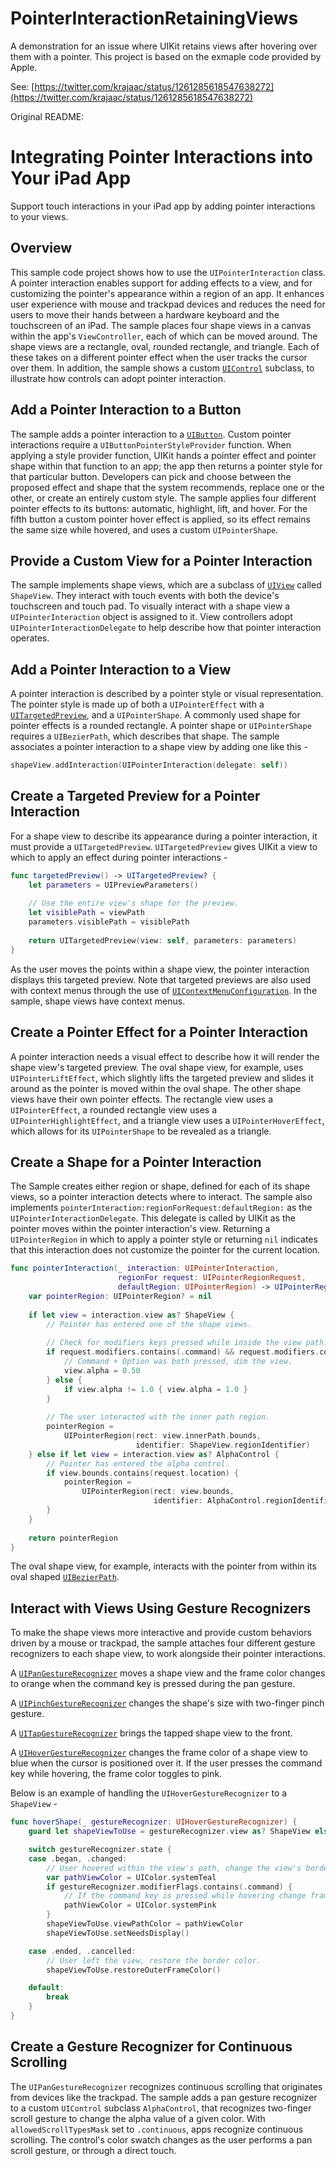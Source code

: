 # PointerInteractionRetainingViews

A demonstration for an issue where UIKit retains views after hovering over them with a pointer. This project is based on the exmaple code provided by Apple.

See: [https://twitter.com/krajaac/status/1261285618547638272](https://twitter.com/krajaac/status/1261285618547638272)


Original README:

# Integrating Pointer Interactions into Your iPad App

Support touch interactions in your iPad app by adding pointer interactions to your views.

## Overview

This sample code project shows how to use the `UIPointerInteraction` class. A pointer interaction enables support for adding effects to a view, and for customizing the pointer's appearance within a region of an app. It enhances user experience with mouse and trackpad devices and reduces the need for users to move their hands between a hardware keyboard and the touchscreen of an iPad. The sample places four shape views in a canvas within the app's `ViewController`, each of which can be moved around. The shape views are a rectangle, oval, rounded rectangle, and triangle. Each of these takes on a different pointer effect when the user tracks the cursor over them. In addition, the sample shows a custom [`UIControl`](https://developer.apple.com/documentation/uikit/uicontrol) subclass, to illustrate how controls can adopt pointer interaction.

## Add a Pointer Interaction to a Button

The sample adds a pointer interaction to a [`UIButton`](https://developer.apple.com/documentation/uikit/uibutton). Custom pointer interactions require a `UIButtonPointerStyleProvider` function. When applying a style provider function, UIKit hands a pointer effect and pointer shape within that function to an app; the app then returns a pointer style for that particular button. Developers can pick and choose between the proposed effect and shape that the system recommends, replace one or the other, or create an entirely custom style. The sample applies four different pointer effects to its buttons: automatic, highlight, lift, and hover. For the fifth button a custom pointer hover effect is applied, so its effect remains the same size while hovered, and uses a custom `UIPointerShape`.

## Provide a Custom View for a Pointer Interaction

The sample implements shape views, which are a subclass of [`UIView`](https://developer.apple.com/documentation/uikit/uiview) called `ShapeView`. They interact with touch events with both the device's touchscreen and touch pad. To visually interact with a shape view a `UIPointerInteraction` object is assigned to it. View controllers adopt `UIPointerInteractionDelegate` to help describe how that pointer interaction operates.

## Add a Pointer Interaction to a View

A pointer interaction is described by a pointer style or visual representation. The pointer style is made up of both a `UIPointerEffect` with a [`UITargetedPreview`](https://developer.apple.com/documentation/uikit/uitargetedpreview), and a `UIPointerShape`. A commonly used shape for pointer effects is a rounded rectangle. A pointer shape or `UIPointerShape` requires a `UIBezierPath`, which describes that shape. The sample associates a pointer interaction to a shape view by adding one like this -

``` swift
shapeView.addInteraction(UIPointerInteraction(delegate: self))
```

## Create a Targeted Preview for a Pointer Interaction

For a shape view to describe its appearance during a pointer interaction, it must provide a `UITargetedPreview`. `UITargetedPreview` gives UIKit a view to which to apply an effect during pointer interactions -

``` swift
func targetedPreview() -> UITargetedPreview? {
    let parameters = UIPreviewParameters()
    
    // Use the entire view's shape for the preview.
    let visiblePath = viewPath
    parameters.visiblePath = visiblePath
    
    return UITargetedPreview(view: self, parameters: parameters)
}
```

As the user moves the points within a shape view, the pointer interaction displays this targeted preview. Note that targeted previews are also used with context menus through the use of [`UIContextMenuConfiguration`](https://developer.apple.com/documentation/uikit/uicontextmenuconfiguration). In the sample, shape views have context menus.

## Create a Pointer Effect for a Pointer Interaction

A pointer interaction needs a visual effect to describe how it will render the shape view's targeted preview. The oval shape view, for example, uses `UIPointerLiftEffect`, which slightly lifts the targeted preview and slides it around as the pointer is moved within the oval shape. The other shape views have their own pointer effects. The rectangle view uses a `UIPointerEffect`, a rounded rectangle view uses a `UIPointerHighlightEffect`, and a triangle view uses a `UIPointerHoverEffect`, which allows for its `UIPointerShape` to be revealed as a triangle.

## Create a Shape for a Pointer Interaction

The Sample creates either region or shape, defined for each of its shape views, so a pointer interaction detects where to interact. The sample also implements `pointerInteraction:regionForRequest:defaultRegion:` as the `UIPointerInteractionDelegate`. This delegate is called by UIKit as the pointer moves within the pointer interaction's view. Returning a `UIPointerRegion` in which to apply a pointer style or returning `nil` indicates that this interaction does not customize the pointer for the current location.

``` swift
func pointerInteraction(_ interaction: UIPointerInteraction,
                        regionFor request: UIPointerRegionRequest,
                        defaultRegion: UIPointerRegion) -> UIPointerRegion? {
    var pointerRegion: UIPointerRegion? = nil
    
    if let view = interaction.view as? ShapeView {
        // Pointer has entered one of the shape views.
 
        // Check for modifiers keys pressed while inside the view path.
        if request.modifiers.contains(.command) && request.modifiers.contains(.alternate) {
            // Command + Option was both pressed, dim the view.
            view.alpha = 0.50
        } else {
            if view.alpha != 1.0 { view.alpha = 1.0 }
        }
        
        // The user interacted with the inner path region.
        pointerRegion =
            UIPointerRegion(rect: view.innerPath.bounds,
                            identifier: ShapeView.regionIdentifier)
    } else if let view = interaction.view as? AlphaControl {
        // Pointer has entered the alpha control.
        if view.bounds.contains(request.location) {
            pointerRegion =
                UIPointerRegion(rect: view.bounds,
                                identifier: AlphaControl.regionIdentifier)
        }
    }
  
    return pointerRegion
}
```

The oval shape view, for example, interacts with the pointer from within its oval shaped [`UIBezierPath`](https://developer.apple.com/documentation/uikit/uibezierpath).

## Interact with Views Using Gesture Recognizers

To make the shape views more interactive and provide custom behaviors driven by a mouse or trackpad, the sample attaches four different gesture recognizers to each shape view, to work alongside their pointer interactions.

A [`UIPanGestureRecognizer`](https://developer.apple.com/documentation/uikit/uipangesturerecognizer) moves a shape view and the frame color changes to orange when the command key is pressed during the pan gesture.

A [`UIPinchGestureRecognizer`](https://developer.apple.com/documentation/uikit/uipinchgesturerecognizer) changes the shape's size with two-finger pinch gesture.

A [`UITapGestureRecognizer`](https://developer.apple.com/documentation/uikit/uitapgesturerecognizer) brings the tapped shape view to the front.

A [`UIHoverGestureRecognizer`](https://developer.apple.com/documentation/uikit/uihovergesturerecognizer) changes the frame color of a shape view to blue when the cursor is positioned over it. If the user presses the command key while hovering, the frame color toggles to pink.

Below is an example of handling the `UIHoverGestureRecognizer` to a `ShapeView` -

``` swift
func hoverShape(_ gestureRecognizer: UIHoverGestureRecognizer) {
    guard let shapeViewToUse = gestureRecognizer.view as? ShapeView else { return }

    switch gestureRecognizer.state {
    case .began, .changed:
        // User hovered within the view's path, change the view's border color.
        var pathViewColor = UIColor.systemTeal
        if gestureRecognizer.modifierFlags.contains(.command) {
            // If the command key is pressed while hovering change frame color to pink.
            pathViewColor = UIColor.systemPink
        }
        shapeViewToUse.viewPathColor = pathViewColor
        shapeViewToUse.setNeedsDisplay()

    case .ended, .cancelled:
        // User left the view, restore the border color.
        shapeViewToUse.restoreOuterFrameColor()

    default:
        break
    }
}
```

## Create a Gesture Recognizer for Continuous Scrolling

The `UIPanGestureRecognizer` recognizes continuous scrolling that originates from devices like the trackpad. The sample adds a pan gesture recognizer to a custom `UIControl` subclass `AlphaControl`, that recognizes two-finger scroll gesture to change the alpha value of a given color. With `allowedScrollTypesMask` set to `.continuous`, apps recognize continuous scrolling. The control's color swatch changes as the user performs a pan scroll gesture, or through a direct touch.
